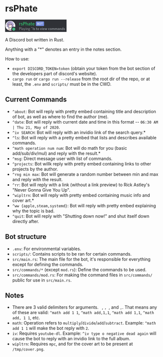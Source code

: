# rsPhate

![bot](images/bot.png?raw=true "bot")

A Discord bot written in Rust.

Anything with a "*" denotes an entry in the notes section.

How to use:

- `export DISCORD_TOKEN=token` (obtain your token from the bot section of the developers part of discord's website).
- `cargo run` or `cargo run --release` from the root dir of the repo, or at least, the `.env` and `scripts/` must be in the CWD.

## Current Commands

- `^about`: Bot will reply with pretty embed containing title and description of bot, as well as where to find the author (me).
- `^date`: Bot will reply with current date and time in this format -- `06:30 AM | Thu 21, May of 2020`.
- `^iv SEARCH`: Bot will reply with an invidio link of the search query.*
- `^ls`: Bot will reply with a pretty embed that lists and describes available commands.
- `^math operation num num`: Bot will do math for you (basic add/sub/div/mul) and reply with the result.*
- `^msg`: Direct message user with list of commands.
- `^projects`: Bot willk reply with pretty embed containing links to other projects by the author.
- `^rng min max`: Bot will generate a random number between min and max and reply with the result.
- `^rr`: Bot will reply with a link (without a link preview) to Rick Astley's "Never Gonna Give You Up".
- `^wipltrn`: Bot will reply with pretty embed containing music info and cover art.*
- `^ww {apple,steam,systemd}`: Bot will reply with pretty embed explaining why the topic is bad.
- `^quit`: Bot will reply with "Shutting down now!" and shut itself down directly after.

## Bot structure

- `.env`: For environmental variables.
- `scripts/`: Contains scripts to be ran for certain commands.
- `src/main.rs`: The main file for the bot, it's responsible for everything except for defining the commands.
- `src/commands/*` (except `mod.rs`): Define the commands to be used.
- `src/commands/mod.rs`: For making the command files in `src/commands/` public for use in `src/main.rs`.

## Notes

- There are 3 valid delimiters for arguments. ` `, `, `, and `,`. That means any of these are valid: `^math add 1 1`, `^math add,1,1`, `^math add 1,1`, `^math add, 1 1`, etc.
- `math`: Operation refers to `multiply`/`divide`/`add`/`subtract`. Example: `^math add 1 1` will make the bot reply with `2`.
- `iv`: Requires `youtube-dl`. Example: `^iv type o negative dead again` will cause the bot to reply with an invidio link to the full album.
- `wipltrn`: Requires `mpc`, and for the cover art to be present at `/tmp/cover.png`.
